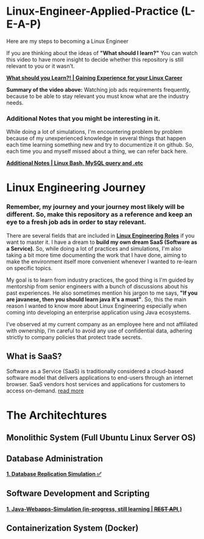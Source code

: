# Linux-Engineer-Applied-Practice (L-E-A-P)
Here are my steps to becoming a Linux Engineer

If you are thinking about the ideas of **"What should I learn?"** You can watch this video to have more insight to decide whether this repository is still relevant to you or it wasn't.

[**What should you Learn?! | Gaining Experience for your Linux Career**](https://www.youtube.com/watch?v=FaFITB2wuUQ)

**Summary of the video above:** Watching job ads requirements frequently, because to be able to stay relevant you must know what are the industry needs.

### **Additional Notes** that you might be interesting in it.
While doing a lot of simulations, I'm encountering problem by problem because of my unexperienced knowledge in several things that happen each time learning something new and try to documentize it on github. So, each time you and myself missed about a thing, we can refer back here.

[**Additional Notes | Linux Bash, MySQL query and .etc**](/Additional-Notes/Table-of-Contents.md)

# Linux Engineering Journey
### Remember, my journey and your journey most likely will be different. So, make this repository as a reference and keep an eye to a fresh job ads in order to stay relevant.
There are several fields that are included in [**Linux Engineering Roles**](/Linux-Engineer-Applied-Practice/Additional-Notes/Multiple-Linux_Roles_Expertise.md) if you want to master it. I have a dream to **build my own dream SaaS (Software as a Service).** So, while doing a lot of practices and simulations, I'm also taking a bit more time documenting the work that I have done, aiming to make the environment itself more convenient whenever I wanted to re-learn on specific topics.

My goal is to learn from industry practices, the good thing is I'm guided by mentorship from senior engineers with a bunch of discussions about his past experiences. He also sometimes mention his jargon to me says, **"If you are javanese, then you should learn java it's a must"**. So, this the main reason I wanted to know more about Linux Engineering especially when coming into developing an enterprise application using Java ecosystems.

I’ve observed at my current company as an employee here and not affiliated with ownership, I’m careful to avoid any use of confidential data, adhering strictly to company policies that protect trade secrets.

## What is SaaS?
Software as a Service (SaaS) is traditionally considered a cloud-based software model that delivers applications to end-users through an internet browser. SaaS vendors host services and applications for customers to access on-demand. <a href="https://aws.amazon.com/what-is/saas/">read more</a>

# The Architechtures

## Monolithic System (Full Ubuntu Linux Server OS)


## Database Administration
#### [**1. Database Replication Simulation ✅**](/Database-Replication-Simulation/readme.md)

## Software Development and Scripting
#### [**1. Java-Webapps-Simulation (in-progress, still learning | ~~REST API~~,)**](/Java-Webapps-Simulation/Java-Procedure.md)


## Containerization System (Docker)